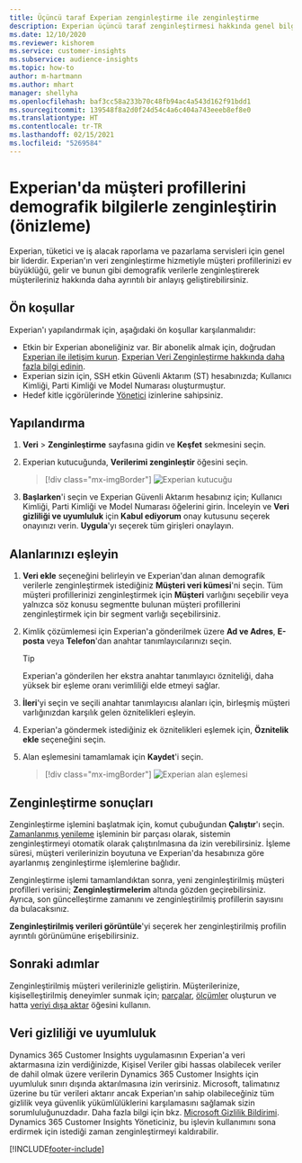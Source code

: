 ```yaml
---
title: Üçüncü taraf Experian zenginleştirme ile zenginleştirme
description: Experian üçüncü taraf zenginleştirmesi hakkında genel bilgiler.
ms.date: 12/10/2020
ms.reviewer: kishorem
ms.service: customer-insights
ms.subservice: audience-insights
ms.topic: how-to
author: m-hartmann
ms.author: mhart
manager: shellyha
ms.openlocfilehash: baf3cc58a233b70c48fb94ac4a543d162f91bdd1
ms.sourcegitcommit: 139548f8a2d0f24d54c4a6c404a743eeeb8ef8e0
ms.translationtype: HT
ms.contentlocale: tr-TR
ms.lasthandoff: 02/15/2021
ms.locfileid: "5269584"
---
```

# <a name="enrich-customer-profiles-with-demographics-from-experian-preview"></a>Experian'da müşteri profillerini demografik bilgilerle zenginleştirin (önizleme)

Experian, tüketici ve iş alacak raporlama ve pazarlama servisleri için genel bir liderdir. Experian'ın veri zenginleştirme hizmetiyle müşteri profillerinizi ev büyüklüğü, gelir ve bunun gibi demografik verilerle zenginleştirerek müşterileriniz hakkında daha ayrıntılı bir anlayış geliştirebilirsiniz.

## <a name="prerequisites"></a>Ön koşullar

Experian'ı yapılandırmak için, aşağıdaki ön koşullar karşılanmalıdır:

- Etkin bir Experian aboneliğiniz var. Bir abonelik almak için, doğrudan [Experian ile iletişim kurun](https://www.experian.com/marketing-services/contact). [Experian Veri Zenginleştirme hakkında daha fazla bilgi edinin](https://www.experian.com/marketing-services/microsoft?cmpid=ems_web_mci_cdppage).
- Experian sizin için, SSH etkin Güvenli Aktarım (ST) hesabınızda; Kullanıcı Kimliği, Parti Kimliği ve Model Numarası oluşturmuştur.
- Hedef kitle içgörülerinde [Yönetici](permissions.md#administrator) izinlerine sahipsiniz.

## <a name="configuration"></a>Yapılandırma

1. **Veri** > **Zenginleştirme** sayfasına gidin ve **Keşfet** sekmesini seçin.

1. Experian kutucuğunda, **Verilerimi zenginleştir** öğesini seçin.

   > [!div class="mx-imgBorder"]
   > ![Experian kutucuğu](media/experian-tile.png "Experian kutucuğu")

1. **Başlarken**'i  seçin ve Experian Güvenli Aktarım hesabınız için; Kullanıcı Kimliği, Parti Kimliği ve Model Numarası öğelerini girin. İnceleyin ve **Veri gizliliği ve uyumluluk** için **Kabul ediyorum** onay kutusunu seçerek onayınızı verin. **Uygula**'yı seçerek tüm girişleri onaylayın.

## <a name="map-your-fields"></a>Alanlarınızı eşleyin

1.  **Veri ekle** seçeneğini belirleyin ve Experian'dan alınan demografik verilerle zenginleştirmek istediğiniz **Müşteri veri kümesi**'ni seçin. Tüm müşteri profillerinizi zenginleştirmek için **Müşteri** varlığını seçebilir veya yalnızca söz konusu segmentte bulunan müşteri profillerini zenginleştirmek için bir segment varlığı seçebilirsiniz.

1. Kimlik çözümlemesi için Experian'a gönderilmek üzere **Ad ve Adres**, **E-posta** veya **Telefon**'dan anahtar tanımlayıcılarınızı seçin.

   > [!TIP]
   > Experian'a gönderilen her ekstra anahtar tanımlayıcı özniteliği, daha yüksek bir eşleme oranı verimliliği elde etmeyi sağlar.

1. **İleri**'yi seçin ve seçili anahtar tanımlayıcısı alanları için, birleşmiş müşteri varlığınızdan karşılık gelen öznitelikleri eşleyin.

1. Experian'a göndermek istediğiniz ek öznitelikleri eşlemek için, **Öznitelik ekle** seçeneğini seçin.

1.  Alan eşlemesini tamamlamak için **Kaydet**'i seçin.

    > [!div class="mx-imgBorder"]
    > ![Experian alan eşlemesi](media/experian-field-mapping.png "Experian alan eşlemesi")

## <a name="enrichment-results"></a>Zenginleştirme sonuçları

Zenginleştirme işlemini başlatmak için, komut çubuğundan **Çalıştır**'ı seçin. [Zamanlanmış yenileme](system.md#schedule-tab) işleminin bir parçası olarak, sistemin zenginleştirmeyi otomatik olarak çalıştırılmasına da izin verebilirsiniz. İşleme süresi, müşteri verilerinizin boyutuna ve Experian'da hesabınıza göre ayarlanmış zenginleştirme işlemlerine bağlıdır.

Zenginleştirme işlemi tamamlandıktan sonra, yeni zenginleştirilmiş müşteri profilleri verisini; **Zenginleştirmelerim** altında gözden geçirebilirsiniz. Ayrıca, son güncelleştirme zamanını ve zenginleştirilmiş profillerin sayısını da bulacaksınız.

**Zenginleştirilmiş verileri görüntüle**'yi seçerek her zenginleştirilmiş profilin ayrıntılı görünümüne erişebilirsiniz.

## <a name="next-steps"></a>Sonraki adımlar

Zenginleştirilmiş müşteri verilerinizle geliştirin. Müşterilerinize, kişiselleştirilmiş deneyimler sunmak için; [parçalar](segments.md), [ölçümler](measures.md) oluşturun ve hatta [veriyi dışa aktar](export-destinations.md) öğesini kullanın.

## <a name="data-privacy-and-compliance"></a>Veri gizliliği ve uyumluluk

Dynamics 365 Customer Insights uygulamasının Experian'a veri aktarmasına izin verdiğinizde, Kişisel Veriler gibi hassas olabilecek veriler de dahil olmak üzere verilerin Dynamics 365 Customer Insights için uyumluluk sınırı dışında aktarılmasına izin verirsiniz. Microsoft, talimatınız üzerine bu tür verileri aktarır ancak Experian'ın sahip olabileceğiniz tüm gizlilik veya güvenlik yükümlülüklerini karşılamasını sağlamak sizin sorumluluğunuzdadır. Daha fazla bilgi için bkz. [Microsoft Gizlilik Bildirimi](https://go.microsoft.com/fwlink/?linkid=396732).
Dynamics 365 Customer Insights Yöneticiniz, bu işlevin kullanımını sona erdirmek için istediği zaman zenginleştirmeyi kaldırabilir.


[!INCLUDE[footer-include](../includes/footer-banner.md)]